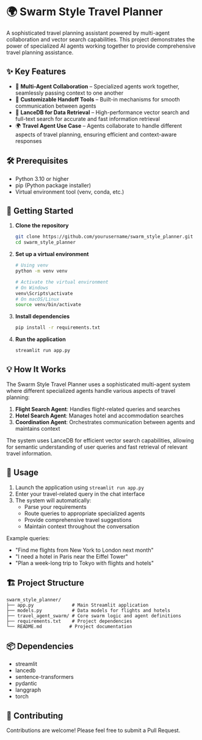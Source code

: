 # 🌍 Swarm Style Travel Planner

A sophisticated travel planning assistant powered by multi-agent collaboration and vector search capabilities. This project demonstrates the power of specialized AI agents working together to provide comprehensive travel planning assistance.

## ✨ Key Features

- 🚀 **Multi-Agent Collaboration** – Specialized agents work together, seamlessly passing context to one another
- 🔧 **Customizable Handoff Tools** – Built-in mechanisms for smooth communication between agents
- 📂 **LanceDB for Data Retrieval** – High-performance vector search and full-text search for accurate and fast information retrieval
- 🌍 **Travel Agent Use Case** – Agents collaborate to handle different aspects of travel planning, ensuring efficient and context-aware responses

## 🛠 Prerequisites

- Python 3.10 or higher
- pip (Python package installer)
- Virtual environment tool (venv, conda, etc.)

## 🚀 Getting Started

1. **Clone the repository**
   ```bash
   git clone https://github.com/yourusername/swarm_style_planner.git
   cd swarm_style_planner
   ```

2. **Set up a virtual environment**
   ```bash
   # Using venv
   python -m venv venv
   
   # Activate the virtual environment
   # On Windows
   venv\Scripts\activate
   # On macOS/Linux
   source venv/bin/activate
   ```

3. **Install dependencies**
   ```bash
   pip install -r requirements.txt
   ```

4. **Run the application**
   ```bash
   streamlit run app.py
   ```

## 💡 How It Works

The Swarm Style Travel Planner uses a sophisticated multi-agent system where different specialized agents handle various aspects of travel planning:

1. **Flight Search Agent**: Handles flight-related queries and searches
2. **Hotel Search Agent**: Manages hotel and accommodation searches
3. **Coordination Agent**: Orchestrates communication between agents and maintains context

The system uses LanceDB for efficient vector search capabilities, allowing for semantic understanding of user queries and fast retrieval of relevant travel information.

## 🎯 Usage

1. Launch the application using `streamlit run app.py`
2. Enter your travel-related query in the chat interface
3. The system will automatically:
   - Parse your requirements
   - Route queries to appropriate specialized agents
   - Provide comprehensive travel suggestions
   - Maintain context throughout the conversation

Example queries:
- "Find me flights from New York to London next month"
- "I need a hotel in Paris near the Eiffel Tower"
- "Plan a week-long trip to Tokyo with flights and hotels"

## 🏗 Project Structure

```
swarm_style_planner/
├── app.py              # Main Streamlit application
├── models.py           # Data models for flights and hotels
├── travel_agent_swarm/ # Core swarm logic and agent definitions
├── requirements.txt    # Project dependencies
└── README.md          # Project documentation
```

## 📦 Dependencies

- streamlit
- lancedb
- sentence-transformers
- pydantic
- langgraph
- torch

## 🤝 Contributing

Contributions are welcome! Please feel free to submit a Pull Request.

